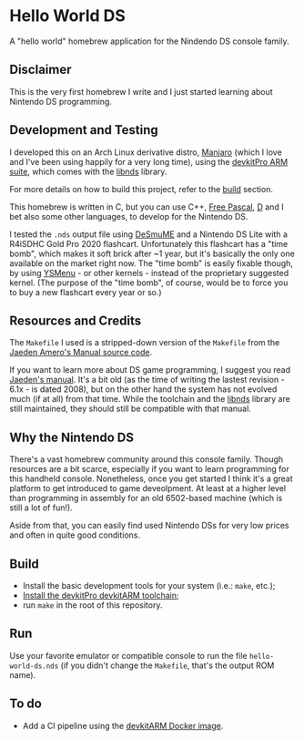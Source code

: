 # Hello World DS

A "hello world" homebrew application for the Nindendo DS console family.

## Disclaimer

This is the very first homebrew I write and I just started learning about
Nintendo DS programming.

## Development and Testing

I developed this on an Arch Linux derivative distro,
[Manjaro](https://manjaro.org/) (which I love and I've been using happily for a
very long time), using the [devkitPro ARM suite](https://devkitpro.org), which
comes with the [libnds](https://libnds.devkitpro.org/) library.

For more details on how to build this project, refer to the [build](##build)
section.

This homebrew is written in C, but you can use C++,
[Free Pascal](https://krachik.developpez.com/tutoriels/pascal/fpc4nds-setup/),
[D](https://github.com/TheGag96/3ds-hello-dlang) and I bet also some other
languages, to develop for the Nintendo DS.

I tested the `.nds` output file using
[DeSmuME](https://sourceforge.net/projects/desmume/) and a Nintendo DS Lite with
a R4iSDHC Gold Pro 2020 flashcart. Unfortunately this flashcart has a
"time bomb", which makes it soft brick after ~1 year, but it's basically the
only one available on the market right now. The "time bomb" is easily fixable
though, by using [YSMenu](https://wiki.gbatemp.net/wiki/YSMenu) - or other
kernels - instead of the proprietary suggested kernel. (The purpose of the
"time bomb", of course, would be to force you to buy a new flashcart every year
or so.)

## Resources and Credits

The `Makefile` I used is a stripped-down version of the `Makefile` from the
[Jaeden Amero's Manual source code](https://github.com/Patater/manual).

If you want to learn more about DS game programming, I suggest you read
[Jaeden's manual](https://patater.com/files/projects/manual/manual.html). It's
a bit old (as the time of writing the lastest revision - 6.1x - is dated 2008),
but on the other hand the system has not evolved much (if at all) from that
time. While the toolchain and the [libnds](https://github.com/devkitPro/libnds)
library are still maintained, they should still be compatible with that manual.

## Why the Nintendo DS

There's a vast homebrew community around this console family. Though resources
are a bit scarce, especially if you want to learn programming for this handheld
console. Nonetheless, once you get started I think it's a great platform to get
introduced to game deveolpment. At least at a higher level than programming in
assembly for an old 6502-based machine (which is still a lot of fun!).

Aside from that, you can easily find used Nintendo DSs for very low prices and
often in quite good conditions.

## Build

* Install the basic development tools for your system (i.e.: `make`, etc.);
* [Install the devkitPro devkitARM toolchain](https://devkitpro.org/wiki/Getting_Started);
* run `make` in the root of this repository.

## Run

Use your favorite emulator or compatible console to run the file
`hello-world-ds.nds` (if you didn't change the `Makefile`, that's the output
ROM name).

## To do

* Add a CI pipeline using the
[devkitARM Docker image](https://hub.docker.com/r/devkitpro/devkitarm).
